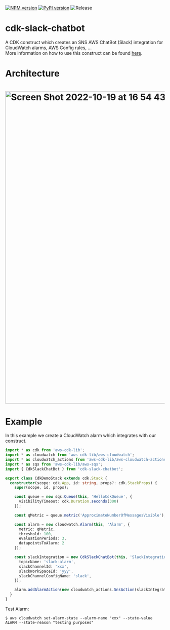 [![NPM version](https://badge.fury.io/js/cdk-slack-chatbot.svg)](https://badge.fury.io/js/cdk-slack-chatbot)
[![PyPI version](https://badge.fury.io/py/cdk-slack-chatbot.svg)](https://badge.fury.io/py/cdk-slack-chatbot)
![Release](https://github.com/lvthillo/cdk-slack-chatbot/workflows/release/badge.svg)

# cdk-slack-chatbot
A CDK construct which creates an SNS AWS ChatBot (Slack) integration for CloudWatch alarms, AWS Config rules, ...\
More information on how to use this construct can be found [here](https://github.com/lvthillo/cdk-slack-chatbot/blob/main/API.md).

# Architecture
# <img width="987" alt="Screen Shot 2022-10-19 at 16 54 43" src="https://user-images.githubusercontent.com/14105387/196726730-5431564e-c6c1-4521-af4b-1891de709805.png">

# Example
In this example we create a CloudWatch alarm which integrates with our construct.
```ts
import * as cdk from 'aws-cdk-lib';
import * as cloudwatch from 'aws-cdk-lib/aws-cloudwatch';
import * as cloudwatch_actions from 'aws-cdk-lib/aws-cloudwatch-actions';
import * as sqs from 'aws-cdk-lib/aws-sqs';
import { CdkSlackChatBot } from 'cdk-slack-chatbot';

export class CdkDemoStack extends cdk.Stack {
  constructor(scope: cdk.App, id: string, props?: cdk.StackProps) {
    super(scope, id, props);

    const queue = new sqs.Queue(this, 'HelloCdkQueue', {
      visibilityTimeout: cdk.Duration.seconds(300)
    });

    const qMetric = queue.metric('ApproximateNumberOfMessagesVisible');

    const alarm = new cloudwatch.Alarm(this, 'Alarm', {
      metric: qMetric,
      threshold: 100,
      evaluationPeriods: 3,
      datapointsToAlarm: 2
    });

    const slackIntegration = new CdkSlackChatBot(this, 'SlackIntegration', {
      topicName: 'slack-alarm',
      slackChannelId: 'xxx',
      slackWorkSpaceId: 'yyy',
      slackChannelConfigName: 'slack',
    });

    alarm.addAlarmAction(new cloudwatch_actions.SnsAction(slackIntegration.topic));
  }
}
```

Test Alarm:
```
$ aws cloudwatch set-alarm-state --alarm-name "xxx" --state-value ALARM --state-reason "testing purposes"
```


